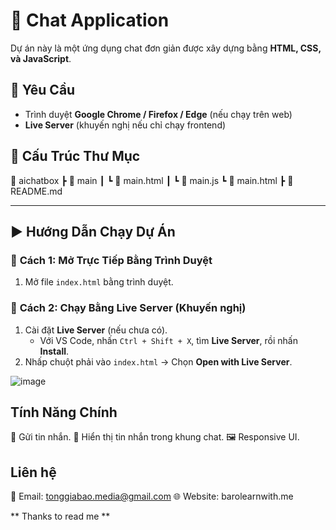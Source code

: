 # 🚀 Chat Application

Dự án này là một ứng dụng chat đơn giản được xây dựng bằng **HTML, CSS, và JavaScript**.

## 📌 Yêu Cầu
- Trình duyệt **Google Chrome / Firefox / Edge** (nếu chạy trên web)
- **Live Server** (khuyến nghị nếu chỉ chạy frontend)

## 📂 Cấu Trúc Thư Mục
📂 aichatbox ┣ 📂 main ┃ ┗ 📜 main.html  ┃ ┗ 📜 main.js  ┗ 📜 main.html ┣ 📜 README.md

---

## ▶️ **Hướng Dẫn Chạy Dự Án**

### 🔹 **Cách 1: Mở Trực Tiếp Bằng Trình Duyệt**
1. Mở file `index.html` bằng trình duyệt.

### 🔹 **Cách 2: Chạy Bằng Live Server (Khuyến nghị)**
1. Cài đặt **Live Server** (nếu chưa có).
   - Với VS Code, nhấn `Ctrl + Shift + X`, tìm **Live Server**, rồi nhấn **Install**.
2. Nhấp chuột phải vào `index.html` → Chọn **Open with Live Server**.

![image](https://github.com/user-attachments/assets/3e4d572d-372c-457c-828f-be59a59df066)

## Tính Năng Chính
📩 Gửi tin nhắn.
📜 Hiển thị tin nhắn trong khung chat.
🖼️ Responsive UI.

## **Liên hệ**
📧 Email: tonggiabao.media@gmail.com 
🌐 Website: barolearnwith.me

** Thanks to read me **
